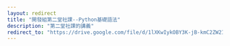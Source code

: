 ```yaml
---
layout: redirect
title: "開發組第二堂社課--Python基礎語法"
description: "第二堂社課的講義"
redirect_to: "https://drive.google.com/file/d/1lXKwIykOBY3K-jB-kmC2ZW2IYMrB3yPw/"
---
```

